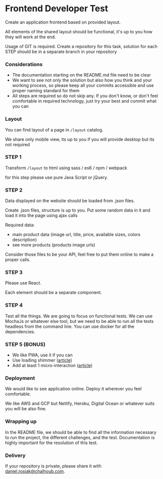 # Frontend Developer Test

Create an application frontend based on provided layout.

All elements of the shared layout should be functional, it's up to you how they will work at the end.

Usage of GIT is required. Create a repository for this task, solution for each STEP should be in a separate branch in your repository 

### Considerations

- The documentation starting on the README.md file need to be clear
- We want to see not only the solution but also how you think and your working process, so please keep all your commits accessible and use proper naming standard for them
- All steps are required so do not skip any. If you don't know, or don't feel comfortable in required technology, just try your best and commit what you can

### Layout

You can find layout of a page in `/layout` catalog. 

We share only mobile view, its up to you if you will provide desktop but its not required


### STEP 1 

Transform `/layout` to html using sass / es6 / npm / webpack 

for this step please use pure Java Script or jQuery.

### STEP 2

Data displayed on the website should be loaded from .json files.

Create .json files, structure is up to you. Put some random data in it and load it into the page using ajax calls

Required data:
- main product data (image url, title, price, available sizes, colors description)
- see more products (products image urls)

Consider those files to be your API, feel free to put them online to make a proper calls.

### STEP 3

Please use React. 

Each element should be a separate component.


### STEP 4

Test all the things. We are going to focus on functional tests. We can use MochaJs or whatever else tool, but we need to be able to run all the tests headless from the command line. You can use docker for all the dependencies.


### STEP 5 (BONUS)

- We like PWA, use it if you can
- Use loading shimmer ([article](https://medium.com/@dhilipkmr/the-loading-shimmer-f7129ac41894))
- Add at least 1 micro-interaction ([article](https://developer.mozilla.org/en-US/docs/Web/Progressive_web_apps/Loading))


### Deployment

We would like to see application online. Deploy it wherever you feel comfortable. 

We like AWS and GCP but Netlify, Heroku, Digital Ocean or whatever suits you will be also fine.


### Wrapping up

In the README file, we should be able to find all the information necessary to run the project, the different challenges, and the test. Documentation is highly important for the resolution of this test.


### Delivery

If your repository is private, please share it with daniel.rosiak@chalhoub.com.


 
 




